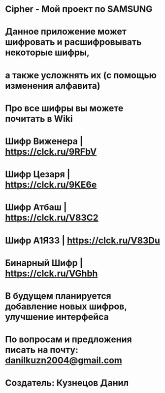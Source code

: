 # Cipher - Мой проект по SAMSUNG
# Данное приложение может шифровать и расшифровывать некоторые шифры,
# а также усложнять их (с помощью изменения алфавита)
# Про все шифры вы можете почитать в Wiki
# Шифр Виженера | https://clck.ru/9RFbV
# Шифр Цезаря | https://clck.ru/9KE6e
# Шифр Атбаш | https://clck.ru/V83C2
# Шифр А1Я33 | https://clck.ru/V83Du
# Бинарный Шифр | https://clck.ru/VGhbh
# В будущем планируется добавление новых шифров, улучшение интерфейса
# По вопросам и предложения писать на почту: danilkuzn2004@gmail.com
# Создатель: Кузнецов Данил
